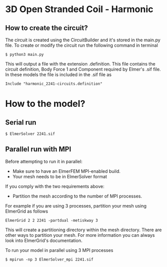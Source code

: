 # 3D Open Stranded Coil - Harmonic


## How to create the circuit?
The circuit is created using the CircuitBuilder and it's stored in the main.py file. To create or modify the circuit run the following command in terminal
```
$ python3 main.py
```

This will output a file with the extension .definition. This file contains the circuit definition, Body Force 1 and Component required by Elmer's .sif file. In these models the file is included in the .sif file as 

```
Include "harmonic_2241-circuits.definition"
```

# How to the model?

## Serial run

```
$ ElmerSolver 2241.sif
```

## Parallel run with MPI
Before attempting to run it in parallel:
* Make sure to have an ElmerFEM MPI-enabled build.
* Your mesh needs to be in ElmerSolver format

If you comply with the two requirements above:
* Partition the mesh according to the number of MPI processes. 

For example if you are using 3 processes, partition your mesh using ElmerGrid as follows

```
ElmerGrid 2 2 2241 -partdual -metiskway 3
```
This will create a partitioning directory within the mesh directory. There are other ways to partition your mesh. For more information you can always look into ElmerGrid's documentation.

To run your model in parallel using 3 MPI processes

```
$ mpirun -np 3 ElmerSolver_mpi 2241.sif
```

